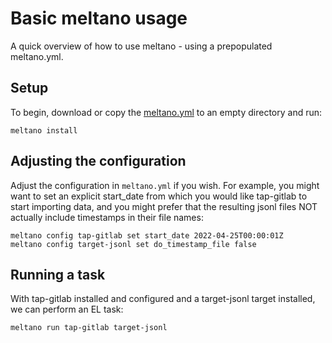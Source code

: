 # Basic meltano usage

A quick overview of how to use meltano - using a prepopulated meltano.yml.

## Setup

To begin, download or copy the [meltano.yml](/docs/example-library/meltano-basic/meltano.yml) to an empty directory and run:

```shell
meltano install
```

## Adjusting the configuration

Adjust the configuration in `meltano.yml` if you wish. For example, you might want to set
an explicit start_date from which you would like tap-gitlab to start importing data, and you might prefer
that the resulting jsonl files NOT actually include timestamps in their file names:

```shell
meltano config tap-gitlab set start_date 2022-04-25T00:00:01Z
meltano config target-jsonl set do_timestamp_file false
```

## Running a task

With tap-gitlab installed and configured and a target-jsonl target installed, we can perform an EL task:

```shell
meltano run tap-gitlab target-jsonl
```

